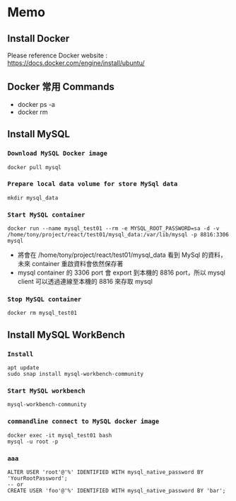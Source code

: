 # Memo
## Install Docker
Please reference Docker website :
https://docs.docker.com/engine/install/ubuntu/

## Docker 常用 Commands
* docker ps -a
* docker rm

## Install MySQL
### `Download MySQL Docker image`
    docker pull mysql

### `Prepare local data volume for store MySql data`
    mkdir mysql_data

### `Start MySQL container`
    docker run --name mysql_test01 --rm -e MYSQL_ROOT_PASSWORD=sa -d -v /home/tony/project/react/test01/mysql_data:/var/lib/mysql -p 8816:3306 mysql
* 將會在 /home/tony/project/react/test01/mysql_data 看到 MySql 的資料，未來 container 重啟資料會依然保存著
* mysql container 的 3306 port 會 export 到本機的 8816 port，所以 mysql client 可以透過連線至本機的 8816 來存取 mysql

### `Stop MySQL container`
    docker rm mysql_test01

## Install MySQL WorkBench

### `Install`
    apt update
    sudo snap install mysql-workbench-community

### `Start MySQL workbench`
    mysql-workbench-community

### `commandline connect to MySQL docker image`
    docker exec -it mysql_test01 bash
    mysql -u root -p

### `aaa`
    ALTER USER 'root'@'%' IDENTIFIED WITH mysql_native_password BY 'YourRootPassword';
    -- or
    CREATE USER 'foo'@'%' IDENTIFIED WITH mysql_native_password BY 'bar';